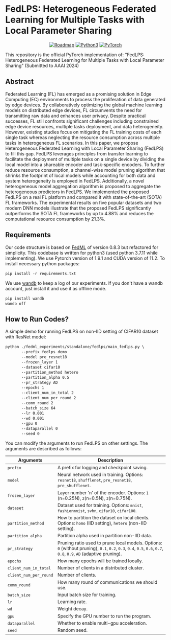 # FedLPS: Heterogeneous Federated Learning for Multiple Tasks with Local Parameter Sharing


<p align="center">
  <a href="https://github.com/FedML-AI/FedML/projects/1"><img alt="Roadmap" src="https://img.shields.io/badge/roadmap-FedML-informational.svg?style=flat-square"></a>
  <a href="#"><img alt="Python3" src="https://img.shields.io/badge/Python-3-brightgreen.svg?style=flat-square"></a>
  <a href="#"><img alt="PyTorch" src="https://img.shields.io/badge/PyTorch-%3E1.9-orange"></a>
</p>


This repository is the official PyTorch implementation of:
"FedLPS: Heterogeneous Federated Learning for Multiple Tasks with Local Parameter Sharing" (Submitted to AAAI 2024)

[//]: # (<img src="./FedLPS.png" width = "80%" height = "" alt="FedLPS framwork." TITLE="Overview of FedLPS." />)


## Abstract
Federated Learning (FL) has emerged as a promising solution in Edge Computing (EC) environments to process the proliferation of data generated by edge devices. By collaboratively optimizing the global machine learning models on distributed edge devices, FL circumvents the need for transmitting raw data and enhances user privacy. 
Despite practical successes, FL still confronts significant challenges including constrained edge device resources, multiple tasks deployment, and data heterogeneity.
However, existing studies focus on mitigating the FL training costs of each single task whereas neglecting the resource consumption across multiple tasks in heterogeneous FL scenarios. In this paper, we propose Heterogeneous Federated Learning with Local Parameter Sharing (FedLPS) to fill this gap. FedLPS leverages principles from transfer learning to facilitate the deployment of multiple tasks on a single device by dividing the local model into a shareable encoder and task-specific encoders. To further reduce resource consumption, a channel-wise model pruning algorithm that shrinks the footprint of local models while accounting for both data and system heterogeneity is employed in FedLPS. Additionally, a novel heterogeneous model aggregation algorithm is proposed to aggregate the heterogeneous predictors in FedLPS.
We implemented the proposed FedLPS on a real FL platform and compared it with state-of-the-art (SOTA) FL frameworks. The experimental results on five popular datasets and two modern DNN models illustrate that the proposed FedLPS significantly outperforms the SOTA FL frameworks by up to 4.88% and reduces the computational resource consumption by 21.3%.

## Requirements

Our code structure is based on <a href="https://github.com/FedML-AI/FedML">FedML</a> of version 0.8.3 but refactored 
for simplicity. This codebase is written for python3 (used python 3.7.11 while implementing).
We use Pytorch version of 1.9.1 and CUDA version of 11.2.
To install necessary python packages:
```
pip install -r requirements.txt
```
We use <a href="https://wandb.ai/">wandb</a> to keep a log of our experiments.
If you don't have a wandb account, just install it and use it as offline mode.
```
pip install wandb
wandb off
```

## How to Run Codes?

A simple demo for running FedLPS on non-IID setting of CIFAR10 dataset with ResNet model:

```
python ./fedml_experiments/standalone/fedlps/main_fedlps.py \
       --prefix fedlps_demo
       --model pre_resnet18
       --frozen_layer 1
       --dataset cifar10
       --partition_method hetero
       --partition_alpha 0.5
       --pr_strategy AD
       --epochs 1
       --client_num_in_total 2
       --client_num_per_round 2
       --comm_round 2
       --batch_size 64
       --lr 0.001
       --wd 0.001
       --gpu 0
       --dataparallel 0       
       --seed 0       
```

You can modify the arguments to run FedLPS on other settings. The arguments are described as follows:

| Arguments              | Description                                                                                                                                                       |
|------------------------|-------------------------------------------------------------------------------------------------------------------------------------------------------------------|
| `prefix`               | A prefix for logging and checkpoint saving.                                                                                                                       |
| `model`                | Neural network used in training. Options: `resnet18`, `shufflenet`, `pre_resnet18`, `pre_shufflenet`.                                                             |
| `frozen_layer`         | Layer number 'n' of the encoder. Options: `1` (n=0.25N), `2`(n=0.5N), `3`(n=0.75N).                                                                               |
| `dataset`              | Dataset used for training. Options: `mnist`, `fashionmnist`, `svhn`, `cifar10`, `cifar100`.                                                                       |
| `partition_method`     | How to partition the dataset on local clients.  Options: `homo` (IID setting), `hetero` (non-IID setting).                                                        |
| `partition_alpha`      | Partition alpha used in partition non-IID data.                                                                                                                   |
| `pr_strategy`          | Pruning ratio used to prune local models. Options: `0` (without pruning), `0.1`, `0.2`, `0.3`, `0.4`, `0.5`, `0.6`, `0.7`, `0.8`, `0.9`, `AD` (adaptive pruning). |
| `epochs`               | How many epochs will be trained locally.                                                                                                                          |
| `client_num_in_total`  | Number of clients in a distributed cluster.                                                                                                                       |
| `client_num_per_round` | Number of clients.                                                                                                                                                |
| `comm_round`           | How many round of communications we should use.                                                                                                                   |
| `batch_size`           | Input batch size for training.                                                                                                                                    |
| `lr`                   | Learning rate.                                                                                                                                                    |
| `wd`                   | Weight decay.                                                                                                                                                     |
| `gpu`                  | Specify the GPU number to run the program.                                                                                                                        |
| `dataparallel`         | Whether to enable multi-gpu acceleration.                                                                                                                         |
| `seed`                 | Random seed.                                                                                                                                                      |


